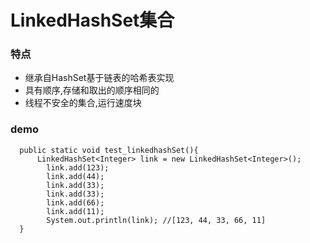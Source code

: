 # LinkedHashSet集合
### 特点
* 继承自HashSet基于链表的哈希表实现
* 具有顺序,存储和取出的顺序相同的
* 线程不安全的集合,运行速度块

### demo
  ```
  	public static void test_linkedhashSet(){
  		LinkedHashSet<Integer> link = new LinkedHashSet<Integer>();
          link.add(123);
          link.add(44);
          link.add(33);
          link.add(33);
          link.add(66);
          link.add(11);
          System.out.println(link); //[123, 44, 33, 66, 11]
  	}

  ```